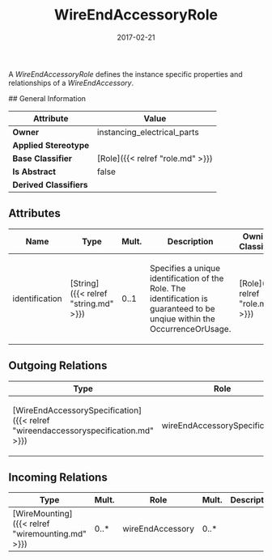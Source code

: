 ﻿---
title: WireEndAccessoryRole
toc: false
type: specs
date: "2017-02-21"
draft: false
specification: VEC
version: 1.1.3
documentType: "Recommendation"
elementType: Class
classes:
  - WireEndAccessoryRole
menu_name: vec-1.1.3
---
<p> A <i>WireEndAccessoryRole</i> defines the instance specific properties and relationships of a <i>WireEndAccessory</i>.      </p>
## General Information

| Attribute               | Value |
|-------------------------|-------|
| **Owner**               | instancing_electrical_parts |
| **Applied Stereotype**  |   |
| **Base Classifier**     | [Role]({{< relref "role.md" >}})<br/>  |
| **Is Abstract**         | false |
| **Derived Classifiers** |   |

## Attributes
|  Name  |  Type  |  Mult.  |  Description  |  Owning Classifier  |
|--------|--------|---------|---------------|--------------|
|identification | [String]({{< relref "string.md" >}}) | 0..1 | <p>Specifies a unique identification of the Role. The identification is guaranteed to be unqiue within the OccurrenceOrUsage. </p> | [Role]({{< relref "role.md" >}}) |

## Outgoing Relations
|    Type  |   Role   |   Mult.   |   Mult.   |   Description   |
|----------|----------|-----------|-----------|-----------------|
| [WireEndAccessorySpecification]({{< relref "wireendaccessoryspecification.md" >}}) | wireEndAccessorySpecification | 1 |  | <p> References the <i>WireEndAccessorySpecification</i> that is instanced by this <i>WireEndAccessoryRole.</i>      </p> |
##  Incoming Relations
|    Type  |   Mult.  |   Role    |   Mult.   |   Description  |
|----------|----------|-----------|-----------|----------------|
| [WireMounting]({{< relref "wiremounting.md" >}}) | 0..* | wireEndAccessory | 0..* |  |
